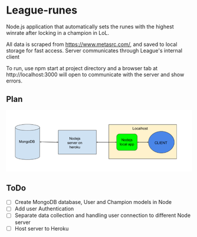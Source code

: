 # League-runes

Node.js application that automatically sets the runes with the highest winrate after locking in a champion in LoL.

All data is scraped from https://www.metasrc.com/, and saved to local storage for fast access. Server communicates through League's internal client

To run, use npm start at project directory and a browser tab at http://localhost:3000 will open to communicate with the server and show errors.


## Plan

<img src="leagueModel.PNG"/>

## ToDo
- [ ] Create MongoDB database, User and Champion models in Node
- [ ] Add user Authentication
- [ ] Separate data collection and handling user connection to different Node server
- [ ] Host server to Heroku
